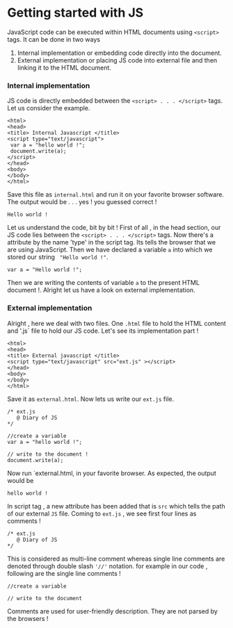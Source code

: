 # Getting started with JS

JavaScript code can be executed within HTML documents using `<script>` tags. It can be done in two ways

1. Internal implementation or embedding code directly into the document.
2. External implementation or placing JS code into external file and then linking it to the HTML document.

### Internal implementation

JS code is directly embedded between the `<script> . . . </script>` tags. Let us consider the example.

    <html>
    <head>
    <title> Internal Javascript </title>
    <script type="text/javascript">
     var a = "hello world !";
     document.write(a);
    </script>
    </head>
    <body>
    </body>
    </html>
    
Save this file as `internal.html` and run it on your favorite browser software. The output would be . . . yes ! you guessed correct ! 

    Hello world !

Let us understand the code, bit by bit ! First of all , in the head section, our JS code lies between the `<script> . . . </script>` tags. Now there's a attribute by the name 'type' in the script tag. Its tells the browser that we are using JavaScript. Then we have declared a variable ` a ` into which we stored our string ` "Hello world !"`.

    var a = "Hello world !";
    
Then we are writing the contents of variable ` a ` to the present HTML document !. Alright let us have a look on external implementation.

### External implementation

Alright , here we deal with two files. One `.html` file to hold the HTML content and '.js` file to hold our JS code. Let's see its implementation part !

    <html>
    <head>
    <title> External javascript </title>
    <script type="text/javascript" src="ext.js" ></script>
    </head>
    <body>
    </body>
    </html>
    
Save it as `external.html`. Now lets us write our `ext.js` file. 

    /* ext.js 
       @ Diary of JS
    */
    
    //create a variable
    var a = "hello world !";
    
    // write to the document !
    document.write(a);
    
Now run `external.html, in your favorite browser. As expected, the output would be 

    hello world !
    
In script tag , a new attribute has been added that is `src` which tells the path of our external `JS` file. Coming to `ext.js` , we see first four lines as comments !

    /* ext.js 
       @ Diary of JS
    */
    
This is considered as multi-line comment whereas single line comments are denoted through double slash  `'//'` notation. for example in our code , following are the single line comments !

    //create a variable
    
    // write to the document
    
Comments are used for user-friendly description. They are not parsed by the browsers !

